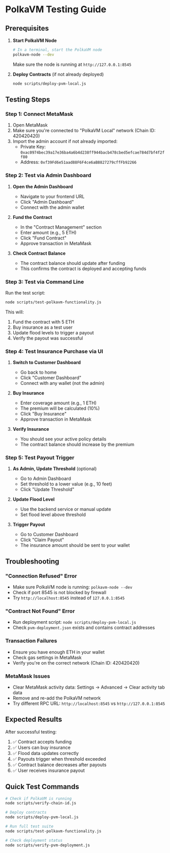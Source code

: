# PolkaVM Testing Guide

## Prerequisites

1. **Start PolkaVM Node**
   ```bash
   # In a terminal, start the PolkaVM node
   polkavm-node --dev
   ```
   
   Make sure the node is running at `http://127.0.0.1:8545`

2. **Deploy Contracts** (if not already deployed)
   ```bash
   node scripts/deploy-pvm-local.js
   ```

## Testing Steps

### Step 1: Connect MetaMask
1. Open MetaMask
2. Make sure you're connected to "PolkaVM Local" network (Chain ID: 420420420)
3. Import the admin account if not already imported:
   - Private Key: `0xac0974bec39a17e36ba4a6b4d238ff944bacb478cbed5efcae784d7bf4f2ff80`
   - Address: `0xf39Fd6e51aad88F6F4ce6aB8827279cffFb92266`

### Step 2: Test via Admin Dashboard

1. **Open the Admin Dashboard**
   - Navigate to your frontend URL
   - Click "Admin Dashboard"
   - Connect with the admin wallet

2. **Fund the Contract**
   - In the "Contract Management" section
   - Enter amount (e.g., 5 ETH)
   - Click "Fund Contract"
   - Approve transaction in MetaMask

3. **Check Contract Balance**
   - The contract balance should update after funding
   - This confirms the contract is deployed and accepting funds

### Step 3: Test via Command Line

Run the test script:
```bash
node scripts/test-polkavm-functionality.js
```

This will:
1. Fund the contract with 5 ETH
2. Buy insurance as a test user
3. Update flood levels to trigger a payout
4. Verify the payout was successful

### Step 4: Test Insurance Purchase via UI

1. **Switch to Customer Dashboard**
   - Go back to home
   - Click "Customer Dashboard"
   - Connect with any wallet (not the admin)

2. **Buy Insurance**
   - Enter coverage amount (e.g., 1 ETH)
   - The premium will be calculated (10%)
   - Click "Buy Insurance"
   - Approve transaction in MetaMask

3. **Verify Insurance**
   - You should see your active policy details
   - The contract balance should increase by the premium

### Step 5: Test Payout Trigger

1. **As Admin, Update Threshold** (optional)
   - Go to Admin Dashboard
   - Set threshold to a lower value (e.g., 10 feet)
   - Click "Update Threshold"

2. **Update Flood Level**
   - Use the backend service or manual update
   - Set flood level above threshold

3. **Trigger Payout**
   - Go to Customer Dashboard
   - Click "Claim Payout"
   - The insurance amount should be sent to your wallet

## Troubleshooting

### "Connection Refused" Error
- Make sure PolkaVM node is running: `polkavm-node --dev`
- Check if port 8545 is not blocked by firewall
- Try `http://localhost:8545` instead of `127.0.0.1:8545`

### "Contract Not Found" Error
- Run deployment script: `node scripts/deploy-pvm-local.js`
- Check `pvm-deployment.json` exists and contains contract addresses

### Transaction Failures
- Ensure you have enough ETH in your wallet
- Check gas settings in MetaMask
- Verify you're on the correct network (Chain ID: 420420420)

### MetaMask Issues
- Clear MetaMask activity data: Settings → Advanced → Clear activity tab data
- Remove and re-add the PolkaVM network
- Try different RPC URL: `http://localhost:8545` vs `http://127.0.0.1:8545`

## Expected Results

After successful testing:
1. ✅ Contract accepts funding
2. ✅ Users can buy insurance
3. ✅ Flood data updates correctly
4. ✅ Payouts trigger when threshold exceeded
5. ✅ Contract balance decreases after payouts
6. ✅ User receives insurance payout

## Quick Test Commands

```bash
# Check if PolkaVM is running
node scripts/verify-chain-id.js

# Deploy contracts
node scripts/deploy-pvm-local.js

# Run full test suite
node scripts/test-polkavm-functionality.js

# Check deployment status
node scripts/verify-pvm-deployment.js
